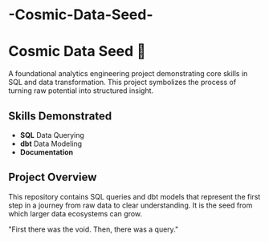 # -Cosmic-Data-Seed-
# Cosmic Data Seed 🌱

A foundational analytics engineering project demonstrating core skills in SQL and data transformation. This project symbolizes the process of turning raw potential into structured insight.

## Skills Demonstrated
- **SQL** Data Querying
- **dbt** Data Modeling
- **Documentation**

## Project Overview
This repository contains SQL queries and dbt models that represent the first step in a journey from raw data to clear understanding. It is the seed from which larger data ecosystems can grow.

"First there was the void. Then, there was a query."